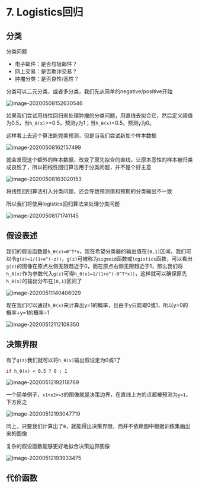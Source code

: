 # 7. Logistics回归

## 分类

分类问题

- 电子邮件：是否垃圾邮件？
- 网上交易：是否欺诈交易？
- 肿瘤分类：是否良性/恶性？

分类可以二元分类，或者多分类，我们先从简单的negative/positive开始

![image-20200508152630546](images/image-20200508152630546.png)

如果我们尝试用线性回归来处理肿瘤的分类问题，用直线去拟合它，然后定义阈值为0.5，当`h_θ(x)`>=0.5，预测`y`为1；当`h_θ(x)`<0.5，预测`y`为0。

这样看上去这个算法能完美预测，但是当我们尝试新加个样本数据

![image-20200508162157499](images/image-20200508162157499.png)

就会发现这个额外的样本数据，改变了原先拟合的直线，让原本恶性的样本被归类成良性了，所以把线性回归算法用于分类问题，并不是个好主意

![image-20200508163020153](images/image-20200508163020153.png)

将线性回归算法引入分类问题，还会导致预测值和预期的分类输出不一致

所以我们将使用logistics回归算法来处理分类问题

![image-20200508171741145](images/image-20200508171741145.png)

## 假设表述

我们的假设函数是`h_θ(x)=θ^T*x`，现在希望分类器的输出值在`[0,1]`区间，我们可以令`g(z)=1/(1+e^(-z))`，`g(z)`可被称为`sigmoid`函数或`logistics`函数，可以看出`g(z)`的图像在原点左侧无限趋近于0，而在原点右侧无限趋近于1，那么我们将`h_θ(x)`作为参数代入`g(z)`可得`h_θ(x)=1/(1+e^(-θ^T*x))`，这样就可以确保原先`h_θ(x)`的输出分布在`[0,1]`区间了

![image-20200511140406029](images/image-20200511140406029.png)

现在我们可以通过`h_θ(x)`来计算出y=1的概率，且由于y只能取0或1，所以y=0的概率+y=1的概率=1

![image-20200512112108350](images/image-20200512112108350.png)

## 决策界限

有了`g(z)`我们就可以将`h_θ(x)`输出假设定为0或1了

`if h_θ(x) < 0.5 ? 0 : 1`

![image-20200512192118769](images/image-20200512192118769.png)

一个简单例子，`x1+x2>=3`的图像就是决策边界，在直线上方的点都被预测为`y=1`，下方反之

![image-20200512193047719](images/image-20200512193047719.png)

同上，只要我们计算出了`θ`，就能得出决策界限，而并不依赖图中根据训练集画出来的图像

复杂的假设函数能够更好地拟合决策边界图像

![image-20200512193933475](images/image-20200512193933475.png)

## 代价函数

